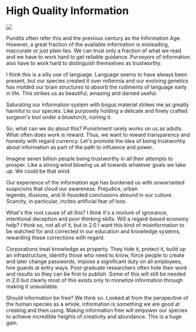# High Quality Information

![](https://static.wixstatic.com/media/e7eb17_c4503ce015254284a9bf8258b72a4e9a~mv2.jpg/v1/fill/w_665,h_960,al_c,q_85,enc_auto/92951839_3177150818976330_28607340921592.jpg)

Pundits often refer this and the previous century as the Information Age. However, a great fraction of the available information is misleading, inaccurate or just plain lies. We can trust only a fraction of what we read and we have to work hard to get reliable guidance. Purveyors of information also have to work hard to distinguish themselves as trustworthy.

I think this is a silly use of language. Language seems to have always been present, but our species created it over millennia and our evolving genetics has molded our brain structures to absorb the rudiments of language early in life. This strikes us as beautiful, amazing and darned useful.

Saturating our information system with bogus material strikes me as greatly harmful to our species. Like purposely holding a delicate and finely crafted surgeon's tool under a blowtorch, ruining it.

So, what can we do about this? Punishment rarely works on us as adults. What often does work is reward. Thus, we want to reward transparency and honesty with regard currency. Let's promote the idea of being trustworthy about information as part of the path to influence and power.

Imagine seven billion people being trustworthy in all their attempts to prosper. Like a strong wind blowing us all towards whatever goals we take up. We could be that wind.

Our experience of the information age has burdened us with unwarranted suspicions that cloud our awareness. Prejudice, urban legends, illusions, and ill-founded conclusions abound in our culture. Scarcity, in particular, incites artificial fear of loss.

What's the root cause of all this? I think it's a mixture of ignorance, intentional deception and poor thinking skills. Will a regard-based economy help? I think so, not all of it, but in 2.0 I want this kind of misinformation to be watched for and corrected in our education and knowledge systems, rewarding these corrections with regard.

Corporations treat knowledge as property. They hide it, protect it, build up an infrastructure, identify those who need to know, force people to create and later change passwords, impose a significant duty on all employees, hire guards at entry ways. Post-graduate researchers often hide their work and results so they can be first to publish. Some of this will still be needed in 2.0 but clearly most of this exists only to monetize information through making it unavailable.

Should information be free? We think so. Looked at from the perspective of the human species as a whole, information is something we are good at creating and then using. Making information free will empower our species to achieve incredible heights of creativity and abundance. This is a huge gain.